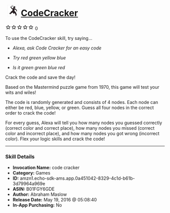 # &nbsp;<img src="skill_icon" alt="CodeCracker icon" width="36"> [CodeCracker](http://alexa.amazon.com/#skills/amzn1.echo-sdk-ams.app.0a451042-8329-4c1d-b61b-3d79964a969e)
![0 stars](../../images/ic_star_border_black_18dp_1x.png)![0 stars](../../images/ic_star_border_black_18dp_1x.png)![0 stars](../../images/ic_star_border_black_18dp_1x.png)![0 stars](../../images/ic_star_border_black_18dp_1x.png)![0 stars](../../images/ic_star_border_black_18dp_1x.png) 0

To use the CodeCracker skill, try saying...

* *Alexa, ask Code Cracker for an easy code*

* *Try red green yellow blue*

* *Is it green green blue red*

Crack the code and save the day!

Based on the Mastermind puzzle game from 1970, this game will test your wits and wiles!

The code is randomly generated and consists of 4 nodes. Each node can either be red, blue, yellow, or green. Guess all four nodes in the correct order to crack the code!

For every guess, Alexa will tell you how many nodes you guessed correctly (correct color and correct place), how many nodes you missed (correct color and incorrect place), and how many nodes you got wrong (incorrect color). Flex your logic skills and crack the code!

***

### Skill Details

* **Invocation Name:** code cracker
* **Category:** Games
* **ID:** amzn1.echo-sdk-ams.app.0a451042-8329-4c1d-b61b-3d79964a969e
* **ASIN:** B01FGY6GDE
* **Author:** Abraham Maslow
* **Release Date:** May 19, 2016 @ 05:08:40
* **In-App Purchasing:** No
